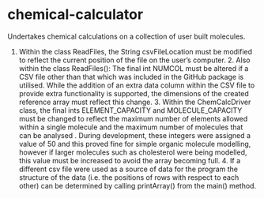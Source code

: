 # chemical-calculator
Undertakes chemical calculations on a collection of user built molecules.

1.	Within the class ReadFiles, the String csvFileLocation must be modified to reflect the current position of the file on the user’s computer.
	2.	Also within the class ReadFiles(): The final int NUMCOL must be altered if a CSV file other than that which was included in the GitHub package is utilised. While the addition of an extra data column within the CSV file to provide extra functionality is supported, the dimensions of the created reference array must reflect this change. 
	3.	Within the ChemCalcDriver class, the final ints ELEMENT_CAPACITY and MOLECULE_CAPACITY must be changed to reflect the maximum number of elements allowed within a single molecule and the maximum number of molecules that can be analysed . During development, these integers were assigned a value of 50 and this proved fine for simple organic molecule modelling, however if larger molecules such as cholesterol were being modelled, this value must be increased to avoid the array becoming full. 
	4.	If a different csv file were used as a source of data for the program the structure of the data (i.e. the positions of rows with respect to each other) can be determined by calling printArray() from the main() method. 
